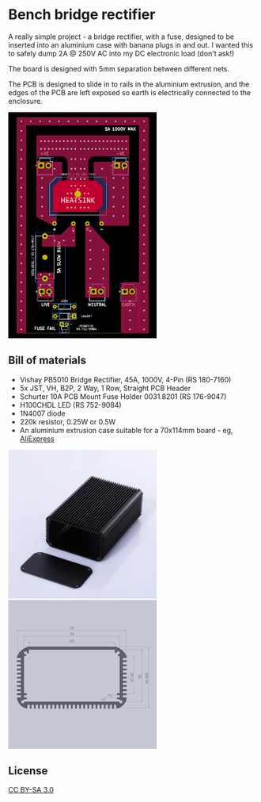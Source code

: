 # Bench bridge rectifier

A really simple project - a bridge rectifier, with a fuse, designed to be
inserted into an aluminium case with banana plugs in and out. I wanted this to
safely dump 2A @ 250V AC into my DC electronic load (don't ask!)

The board is designed with 5mm separation between different nets.

The PCB is designed to slide in to rails in the aluminium extrusion, and the
edges of the PCB are left exposed so earth is electrically connected to the
enclosure.

<img src="./board.png" alt="Bridge rectifier PCB" width="300">

## Bill of materials

 * Vishay PB5010 Bridge Rectifier, 45A, 1000V, 4-Pin (RS 180-7160)
 * 5x JST, VH, B2P, 2 Way, 1 Row, Straight PCB Header
 * Schurter 10A PCB Mount Fuse Holder 0031.8201 (RS 176-9047)
 * H100CHDL LED (RS 752-9084)
 * 1N4007 diode
 * 220k resistor, 0.25W or 0.5W
 * An aluminium extrusion case suitable for a 70x114mm board - eg, [AliExpress](https://www.aliexpress.com/item/1005003326971939.html)

<img src="./case.png" alt="Aluminium enclosure 70x115mm internal size" width="300">
<img src="./case-diagram.png" alt="Aluminium enclosure, diagram with dimensions" width="300">

## License

[CC BY-SA 3.0](https://creativecommons.org/licenses/by-sa/3.0/)
